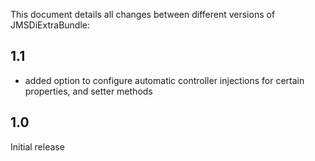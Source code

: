 This document details all changes between different versions of JMSDiExtraBundle:

1.1
---

- added option to configure automatic controller injections for certain properties,
  and setter methods

1.0
---

Initial release  
